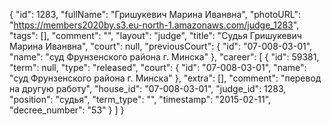 {
    "id": 1283,
    "fullName": "Гришукевич Марина Иванвна",
    "photoURL": "https://members2020by.s3.eu-north-1.amazonaws.com/judge_1283",
    "tags": [],
    "comment": "",
    "layout": "judge",
    "title": "Судья Гришукевич Марина Иванвна",
    "court": null,
    "previousCourt": {
        "id": "07-008-03-01",
        "name": "суд Фрунзенского района г. Минска"
    },
    "career": [
        {
            "id": 59381,
            "term": null,
            "type": "released",
            "court": {
                "id": "07-008-03-01",
                "name": "суд Фрунзенского района г. Минска"
            },
            "extra": [],
            "comment": "перевод на другую работу",
            "house_id": "07-008-03-01",
            "judge_id": 1283,
            "position": "судья",
            "term_type": "",
            "timestamp": "2015-02-11",
            "decree_number": "53"
        }
    ]
}
